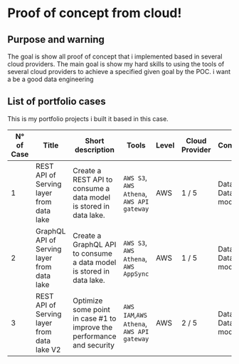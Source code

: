 # Proof of concept from cloud! 

## Purpose and warning

The goal is show all proof of concept that i implemented based in several cloud providers. The main goal is show my hard skills to using the tools of several cloud providers to achieve a specified given goal by the POC. i want a be a good data engineering


## List of portfolio cases

This is my portfolio projects i built it based in this case.

| N° of Case | Title | Short description | Tools | Level |Cloud Provider | Concepts | Status |
|------------|-------|-------------------|-------|-------|---------------|----------|--------|
| 1 | REST API of Serving layer from data lake | Create a REST API to consume a data model is stored in data lake. | `AWS S3`, `AWS Athena`, `AWS API gateway` | AWS | 1 / 5 | Data lake, Data modeling  | `Finished` :rocket: |
| 2 | GraphQL API of Serving layer from data lake | Create a GraphQL API to consume a data model is stored in data lake. | `AWS S3`, `AWS Athena`, `AWS AppSync` | AWS |  1 / 5 |  Data lake, Data modeling | `Get ready to start` |
| 3 | REST API of Serving layer from data lake V2 | Optimize some point in case #1 to improve the performance and security |  `AWS IAM`,`AWS Athena`, `AWS API gateway` | AWS | 2 / 5 | Data lake, Data modeling  | `Get ready to start` |
